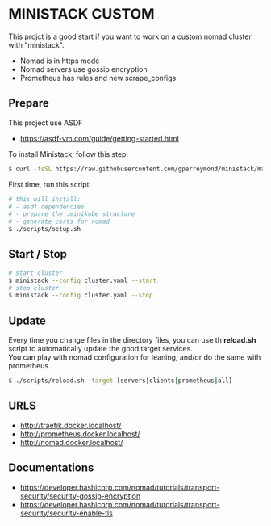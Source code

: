 # MINISTACK CUSTOM

This projct is a good start if you want to work on a custom nomad cluster with "ministack".

* Nomad is in https mode
* Nomad servers use gossip encryption
* Prometheus has rules and new scrape_configs

## Prepare

This project use ASDF
* https://asdf-vm.com/guide/getting-started.html

To install Ministack, follow this step:
```sh
$ curl -fsSL https://raw.githubusercontent.com/gperreymond/ministack/main/install | bash
```

First time, run this script:
```bash
# this will install:
# - asdf dependencies
# - prepare the .minikube structure
# - generate certs for nomad
$ ./scripts/setup.sh
```

## Start / Stop

```sh
# start cluster
$ ministack --config cluster.yaml --start
# stop cluster
$ ministack --config cluster.yaml --stop
```

## Update

Every time you change files in the directory files, you can use th __reload.sh__ script to automatically update the good target services.  
You can play with nomad configuration for leaning, and/or do the same with prometheus.

```sh
$ ./scripts/reload.sh -target [servers|clients|prometheus|all]
```

## URLS

* http://traefik.docker.localhost/
* http://prometheus.docker.localhost/
* http://nomad.docker.localhost/


## Documentations

* https://developer.hashicorp.com/nomad/tutorials/transport-security/security-gossip-encryption
* https://developer.hashicorp.com/nomad/tutorials/transport-security/security-enable-tls
